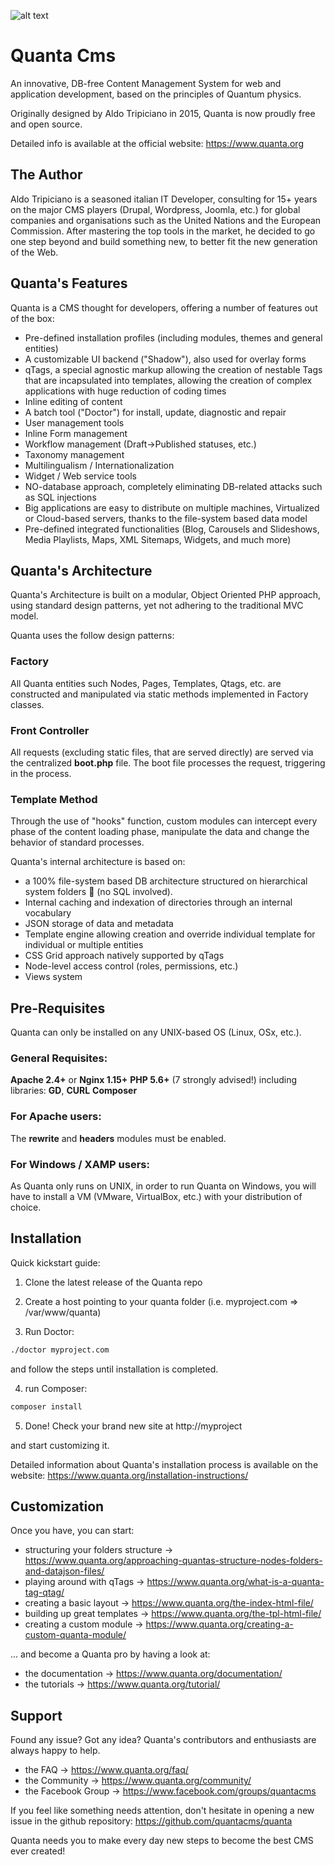 ![alt text](https://www.quanta.org/assets/img/q_cms.png)
# Quanta Cms #
An innovative, DB-free Content Management System for web and application development, based on the principles of Quantum physics.

Originally designed by Aldo Tripiciano in 2015, Quanta is now proudly free and open source.

Detailed info is available at the official website: https://www.quanta.org

The Author
----------------------------------
Aldo Tripiciano is a seasoned italian IT Developer, consulting for 15+ years on the major CMS players (Drupal, Wordpress, Joomla, etc.) for global companies and organisations such as the United Nations and the European Commission. 
After mastering the top tools in the market, he decided to go one step beyond and build something new, to better fit the new generation of the Web. 


Quanta's Features
----------------------------------
Quanta is a CMS thought for developers, offering a number of features out of the box:

- Pre-defined installation profiles (including modules, themes and general entities)
- A customizable UI backend ("Shadow"), also used for overlay forms
- qTags, a special agnostic markup allowing the creation of nestable Tags that are incapsulated into templates, allowing the creation of complex applications with huge reduction of coding times
- Inline editing of content
- A batch tool ("Doctor") for install, update, diagnostic and repair
- User management tools
- Inline Form management
- Workflow management (Draft->Published statuses, etc.)
- Taxonomy management
- Multilingualism / Internationalization 
- Widget / Web service tools
- NO-database approach, completely eliminating DB-related attacks such as SQL injections
- Big applications are easy to distribute on multiple machines, Virtualized or Cloud-based servers, thanks to the file-system based data model
- Pre-defined integrated functionalities (Blog, Carousels and Slideshows, Media Playlists, Maps, XML Sitemaps, Widgets, and much more)

Quanta's Architecture
----------------------------------
Quanta's Architecture is built on a modular, Object Oriented PHP approach, using standard design patterns, yet not adhering to the traditional MVC model. 

Quanta uses the follow design patterns:

### Factory
All Quanta entities such Nodes, Pages, Templates, Qtags, etc. are constructed and manipulated via static methods implemented in Factory classes. 

### Front Controller
All requests (excluding static files, that are served directly) are served via the centralized __boot.php__ file. 
The boot file processes the request, triggering in the process. 

### Template Method
Through the use of "hooks" function, custom modules can intercept every phase of the content loading phase, manipulate the data and change the behavior of standard processes. 

Quanta's internal architecture is based on: 

* a 100% file-system based DB architecture structured on  hierarchical system folders 📁 (no SQL involved). 
* Internal caching and indexation of directories through an internal vocabulary
* JSON storage of data and metadata
* Template engine allowing creation and override individual template for individual or multiple entities
* CSS Grid approach natively supported by qTags
* Node-level access control (roles, permissions, etc.)
* Views system


Pre-Requisites
----------------------------------
Quanta can only be installed on any UNIX-based OS (Linux, OSx, etc.). 

### General Requisites:
__Apache 2.4+__ or __Nginx 1.15+__
__PHP 5.6+__ (7 strongly advised!) including libraries: __GD__, __CURL__
__Composer__

### For Apache users:
The __rewrite__ and __headers__ modules must be enabled.

### For Windows / XAMP users:
As Quanta only runs on UNIX, in order to run Quanta on Windows, you will have to install a VM (VMware, VirtualBox, etc.) with your distribution of choice. 


Installation
-----------------
Quick kickstart guide:

1. Clone the latest release of the Quanta repo

2. Create a host pointing to your quanta folder (i.e. myproject.com => /var/www/quanta)

3. Run Doctor: 
```bash
./doctor myproject.com
```
and follow the steps until installation is completed.

4. run Composer:
```bash
composer install
```

5. Done! Check your brand new site at http://myproject

and start customizing it. 

Detailed information about Quanta's installation process is available on the website: https://www.quanta.org/installation-instructions/


Customization
-----------------
Once you have, you can start: 
* structuring your folders structure -> https://www.quanta.org/approaching-quantas-structure-nodes-folders-and-datajson-files/
* playing around with qTags -> https://www.quanta.org/what-is-a-quanta-tag-qtag/
* creating a basic layout -> https://www.quanta.org/the-index-html-file/ 
* building up great templates -> https://www.quanta.org/the-tpl-html-file/
* creating a custom module -> https://www.quanta.org/creating-a-custom-quanta-module/

... and become a Quanta pro by having a look at:
* the documentation -> https://www.quanta.org/documentation/
* the tutorials  -> https://www.quanta.org/tutorial/

Support
-----------------
Found any issue? Got any idea? 
Quanta's contributors and enthusiasts are always happy to help.

* the FAQ -> https://www.quanta.org/faq/
* the Community -> https://www.quanta.org/community/
* the Facebook Group -> https://www.facebook.com/groups/quantacms

If you feel like something needs attention, don't hesitate in opening a new issue in the github repository:
https://github.com/quantacms/quanta

Quanta needs you to make every day new steps to become the best CMS ever created!
